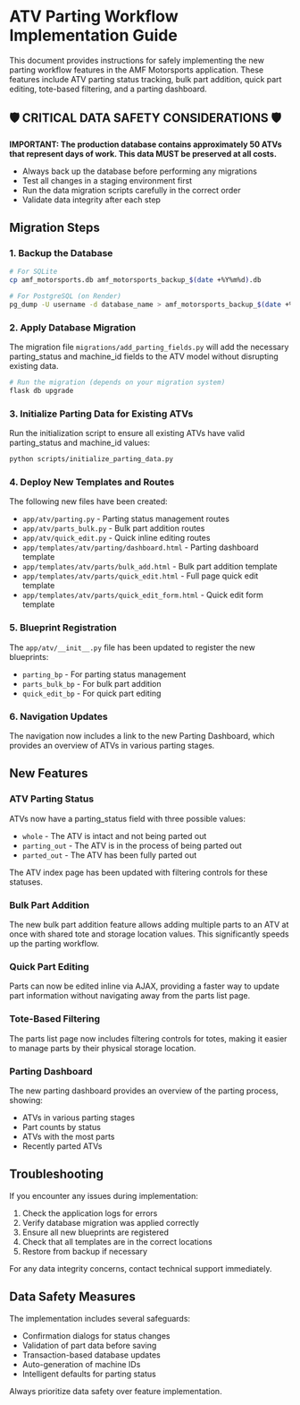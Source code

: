 # ATV Parting Workflow Implementation Guide

This document provides instructions for safely implementing the new parting workflow features in the AMF Motorsports application. These features include ATV parting status tracking, bulk part addition, quick part editing, tote-based filtering, and a parting dashboard.

## 🛡️ CRITICAL DATA SAFETY CONSIDERATIONS 🛡️

**IMPORTANT: The production database contains approximately 50 ATVs that represent days of work. This data MUST be preserved at all costs.**

- Always back up the database before performing any migrations
- Test all changes in a staging environment first
- Run the data migration scripts carefully in the correct order
- Validate data integrity after each step

## Migration Steps

### 1. Backup the Database

```bash
# For SQLite
cp amf_motorsports.db amf_motorsports_backup_$(date +%Y%m%d).db

# For PostgreSQL (on Render)
pg_dump -U username -d database_name > amf_motorsports_backup_$(date +%Y%m%d).sql
```

### 2. Apply Database Migration

The migration file `migrations/add_parting_fields.py` will add the necessary parting_status and machine_id fields to the ATV model without disrupting existing data.

```bash
# Run the migration (depends on your migration system)
flask db upgrade
```

### 3. Initialize Parting Data for Existing ATVs

Run the initialization script to ensure all existing ATVs have valid parting_status and machine_id values:

```bash
python scripts/initialize_parting_data.py
```

### 4. Deploy New Templates and Routes

The following new files have been created:
- `app/atv/parting.py` - Parting status management routes
- `app/atv/parts_bulk.py` - Bulk part addition routes
- `app/atv/quick_edit.py` - Quick inline editing routes
- `app/templates/atv/parting/dashboard.html` - Parting dashboard template
- `app/templates/atv/parts/bulk_add.html` - Bulk part addition template
- `app/templates/atv/parts/quick_edit.html` - Full page quick edit template
- `app/templates/atv/parts/quick_edit_form.html` - Quick edit form template

### 5. Blueprint Registration

The `app/atv/__init__.py` file has been updated to register the new blueprints:
- `parting_bp` - For parting status management
- `parts_bulk_bp` - For bulk part addition
- `quick_edit_bp` - For quick part editing

### 6. Navigation Updates

The navigation now includes a link to the new Parting Dashboard, which provides an overview of ATVs in various parting stages.

## New Features

### ATV Parting Status

ATVs now have a parting_status field with three possible values:
- `whole` - The ATV is intact and not being parted out
- `parting_out` - The ATV is in the process of being parted out
- `parted_out` - The ATV has been fully parted out

The ATV index page has been updated with filtering controls for these statuses.

### Bulk Part Addition

The new bulk part addition feature allows adding multiple parts to an ATV at once with shared tote and storage location values. This significantly speeds up the parting workflow.

### Quick Part Editing

Parts can now be edited inline via AJAX, providing a faster way to update part information without navigating away from the parts list page.

### Tote-Based Filtering

The parts list page now includes filtering controls for totes, making it easier to manage parts by their physical storage location.

### Parting Dashboard

The new parting dashboard provides an overview of the parting process, showing:
- ATVs in various parting stages
- Part counts by status
- ATVs with the most parts
- Recently parted ATVs

## Troubleshooting

If you encounter any issues during implementation:

1. Check the application logs for errors
2. Verify database migration was applied correctly
3. Ensure all new blueprints are registered
4. Check that all templates are in the correct locations
5. Restore from backup if necessary

For any data integrity concerns, contact technical support immediately.

## Data Safety Measures

The implementation includes several safeguards:
- Confirmation dialogs for status changes
- Validation of part data before saving
- Transaction-based database updates
- Auto-generation of machine IDs
- Intelligent defaults for parting status

Always prioritize data safety over feature implementation.
